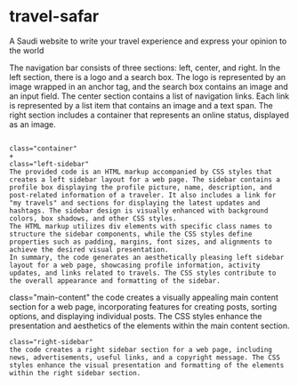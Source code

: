 # travel-safar
A Saudi website to write your travel experience and express your opinion to the world

The navigation bar consists of three sections: left, center, and right.
In the left section, there is a logo and a search box. The logo is represented by an image wrapped in an anchor tag, and the search box contains an image and an input field.
The center section contains a list of navigation links. Each link is represented by a list item that contains an image and a text span.
The right section includes a container that represents an online status, displayed as an image.

~~~~~~~~~~~~~~~~~~~~~~~~~~~~~~~~~~~~~~~~~~~~~~~~~~~~~~~~~~~~~~~~~~

class="container"
+
class="left-sidebar"
The provided code is an HTML markup accompanied by CSS styles that creates a left sidebar layout for a web page. The sidebar contains a profile box displaying the profile picture, name, description, and post-related information of a traveler. It also includes a link for "my travels" and sections for displaying the latest updates and hashtags. The sidebar design is visually enhanced with background colors, box shadows, and other CSS styles.
The HTML markup utilizes div elements with specific class names to structure the sidebar components, while the CSS styles define properties such as padding, margins, font sizes, and alignments to achieve the desired visual presentation.
In summary, the code generates an aesthetically pleasing left sidebar layout for a web page, showcasing profile information, activity updates, and links related to travels. The CSS styles contribute to the overall appearance and formatting of the sidebar.

~~~~~~~~~~~~~~~~~~~~~~~~~~~~~~~~~~~~~~~~~~~~~~~~~~~~~~~~~~~~~~~~~~
class="main-content"
the code creates a visually appealing main content section for a web page, incorporating features for creating posts, sorting options, and displaying individual posts. The CSS styles enhance the presentation and aesthetics of the elements within the main content section.

~~~~~~~~~~~~~~~~~~~~~~~~~~~~~~~~~~~~~~~~~~~~~~~~~~~~~~~~~~~~~~~~~~
class="right-sidebar"
the code creates a right sidebar section for a web page, including news, advertisements, useful links, and a copyright message. The CSS styles enhance the visual presentation and formatting of the elements within the right sidebar section.
~~~~~~~~~~~~~~~~~~~~~~~~~~~~~~~~~~~~~~~~~~~~~~~~~~~~~~~~~~~~~~~~~~

